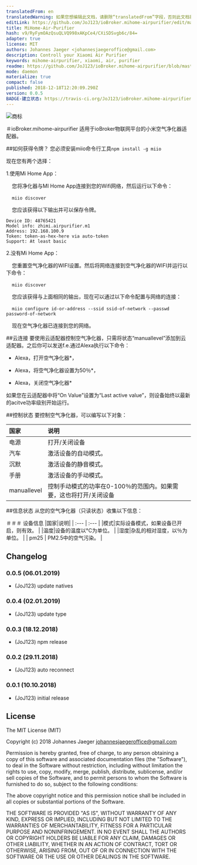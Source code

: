 ```yaml
---
translatedFrom: en
translatedWarning: 如果您想编辑此文档，请删除“translatedFrom”字段，否则此文档将再次自动翻译
editLink: https://github.com/JoJ123/ioBroker.mihome-airpurifier/edit/master//README.md
title: MiHome-Air-Purifier
hash: v9/RyFymOAzQsuQLVQ998xAKpCe4/CXiSDSvgb6c/84=
adapter: true
license: MIT
authors: Johannes Jaeger <johannesjaegeroffice@gmail.com>
description: Controll your Xiaomi Air Purifier
keywords: mihome-airpurifier, xiaomi, air, purifier
readme: https://github.com/JoJ123/ioBroker.mihome-airpurifier/blob/master/README.md
mode: daemon
materialize: true
compact: false
published: 2018-12-18T12:20:09.290Z
version: 0.0.5
BADGE-建立状态: https://travis-ci.org/JoJ123/ioBroker.mihome-airpurifier.svg?branch=master
---
```

![商标](zh-cn/adapterref/iobroker.mihome-airpurifier/../../../en/adapterref/iobroker.mihome-airpurifier/admin/mihome-airpurifier.png)


＃ioBroker.mihome-airpurifier
适用于ioBroker物联网平台的小米空气净化器适配器。

##如何获得令牌？
您必须安装miio命令行工具`npm install -g miio`

现在您有两个选择：

1.使用Mi Home App：

    您将净化器与MI Home App连接到您的Wifi网络，然后运行以下命令：

    `miio discover`

    您应该获得以下输出并可以保存令牌。

```
Device ID: 48765421
Model info: zhimi.airpurifier.m1
Address: 192.168.100.9
Token: token-as-hex-here via auto-token
Support: At least basic
```

2.没有Mi Home App：

    您重置空气净化器的WIFI设置。然后将网络连接到空气净化器的WIFI并运行以下命令：

    `miio discover`

    您应该获得与上面相同的输出，现在可以通过以下命令配置与网络的连接：

    `miio configure id-or-address --ssid ssid-of-network --passwd password-of-network`

    现在空气净化器已连接到您的网络。

##云连接
要使用云适配器控制空气净化器，只需将状态“manuallevel”添加到云适配器。之后你可以发送f.e.通过Alexa执行以下命令：

* Alexa，打开空气净化器*，

* Alexa，将空气净化器设置为50％*，

* Alexa，关闭空气净化器*

如果您在云适配器中将“On Value”设置为“Last active value”，则设备始终以最新的acitve功率级别开始运行。

##控制状态
要控制空气净化器，可以编写以下对象：

|国家|说明|
| :---           | :---        |
|电源|打开/关闭设备|
|汽车|激活设备的自动模式。 |
|沉默|激活设备的静音模式。 |
|手册|激活设备的手动模式。 |
| manuallevel |控制手动模式的功率在0-100％的范围内。如果需要，这也将打开/关闭设备

##信息状态
从您的空气净化器（只读状态）收集以下信息：

＃＃＃ 设备信息
|国家|说明|
| :---        | :---        |
|模式|实际设备模式，如果设备已开启，则有效。 |
|温度|设备的温度以°C为单位。 |
|湿度|杂乱的相对湿度，以％为单位。 |
| pm25 | PM2.5中的空气污染。 |

## Changelog
### 0.0.5 (06.01.2019)
* (JoJ123) update natives

### 0.0.4 (02.01.2019)
* (JoJ123) update type

### 0.0.3 (18.12.2018)
* (JoJ123) npm release

### 0.0.2 (29.11.2018)
* (JoJ123) auto reconnect

### 0.0.1 (10.10.2018)
* (JoJ123) initial release

## License
The MIT License (MIT)

Copyright (c) 2018 Johannes Jaeger <johannesjaegeroffice@gmail.com>

Permission is hereby granted, free of charge, to any person obtaining a copy
of this software and associated documentation files (the "Software"), to deal
in the Software without restriction, including without limitation the rights
to use, copy, modify, merge, publish, distribute, sublicense, and/or sell
copies of the Software, and to permit persons to whom the Software is
furnished to do so, subject to the following conditions:

The above copyright notice and this permission notice shall be included in
all copies or substantial portions of the Software.

THE SOFTWARE IS PROVIDED "AS IS", WITHOUT WARRANTY OF ANY KIND, EXPRESS OR
IMPLIED, INCLUDING BUT NOT LIMITED TO THE WARRANTIES OF MERCHANTABILITY,
FITNESS FOR A PARTICULAR PURPOSE AND NONINFRINGEMENT. IN NO EVENT SHALL THE
AUTHORS OR COPYRIGHT HOLDERS BE LIABLE FOR ANY CLAIM, DAMAGES OR OTHER
LIABILITY, WHETHER IN AN ACTION OF CONTRACT, TORT OR OTHERWISE, ARISING FROM,
OUT OF OR IN CONNECTION WITH THE SOFTWARE OR THE USE OR OTHER DEALINGS IN
THE SOFTWARE.